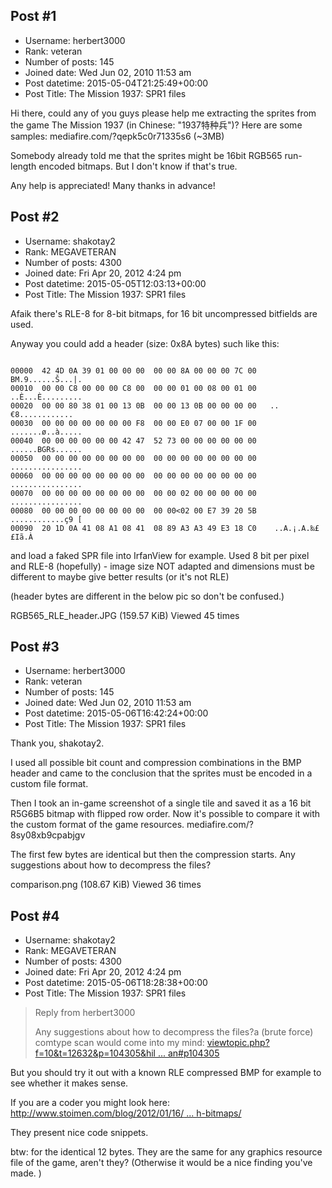 ## Post #1
- Username: herbert3000
- Rank: veteran
- Number of posts: 145
- Joined date: Wed Jun 02, 2010 11:53 am
- Post datetime: 2015-05-04T21:25:49+00:00
- Post Title: The Mission 1937: SPR1 files

Hi there,
could any of you guys please help me extracting the sprites from the game The Mission 1937 (in Chinese: "1937特种兵")?
Here are some samples: mediafire.com/?qepk5c0r71335s6 (~3MB)

Somebody already told me that the sprites might be 16bit RGB565 run-length encoded bitmaps. But I don't know if that's true.

Any help is appreciated!
Many thanks in advance!
## Post #2
- Username: shakotay2
- Rank: MEGAVETERAN
- Number of posts: 4300
- Joined date: Fri Apr 20, 2012 4:24 pm
- Post datetime: 2015-05-05T12:03:13+00:00
- Post Title: The Mission 1937: SPR1 files

Afaik there's RLE-8 for 8-bit bitmaps, for 16 bit uncompressed bitfields are used.

Anyway you could add a header (size: 0x8A bytes) such like this:

```

00000  42 4D 0A 39 01 00 00 00  00 00 8A 00 00 00 7C 00   BM.9......Š...|.
00010  00 00 C8 00 00 00 C8 00  00 00 01 00 08 00 01 00   ..È...È.........
00020  00 00 80 38 01 00 13 0B  00 00 13 0B 00 00 00 00   ..€8............
00030  00 00 00 00 00 00 00 F8  00 00 E0 07 00 00 1F 00   .......ø..à.....
00040  00 00 00 00 00 00 42 47  52 73 00 00 00 00 00 00   ......BGRs......
00050  00 00 00 00 00 00 00 00  00 00 00 00 00 00 00 00   ................
00060  00 00 00 00 00 00 00 00  00 00 00 00 00 00 00 00   ................
00070  00 00 00 00 00 00 00 00  00 00 02 00 00 00 00 00   ................
00080  00 00 00 00 00 00 00 00  00 00<02 00 E7 39 20 5B   ............ç9 [
00090  20 1D 0A 41 08 A1 08 41  08 89 A3 A3 49 E3 18 C0    ..A.¡.A.‰££Iã.À
```


and load a faked SPR file into IrfanView for example.
Used 8 bit per pixel and RLE-8 (hopefully) - image size NOT adapted
and dimensions must be different to maybe give better results (or it's not RLE)

(header bytes are different in the below pic so don't be confused.)



RGB565_RLE_header.JPG (159.57 KiB) Viewed 45 times
## Post #3
- Username: herbert3000
- Rank: veteran
- Number of posts: 145
- Joined date: Wed Jun 02, 2010 11:53 am
- Post datetime: 2015-05-06T16:42:24+00:00
- Post Title: The Mission 1937: SPR1 files

Thank you, shakotay2.

I used all possible bit count and compression combinations in the BMP header and came to the conclusion that the sprites must be encoded in a custom file format.

Then I took an in-game screenshot of a single tile and saved it as a 16 bit R5G6B5 bitmap with flipped row order.
Now it's possible to compare it with the custom format of the game resources.
mediafire.com/?8sy08xb9cpabjgv

The first few bytes are identical but then the compression starts.
Any suggestions about how to decompress the files?



comparison.png (108.67 KiB) Viewed 36 times
## Post #4
- Username: shakotay2
- Rank: MEGAVETERAN
- Number of posts: 4300
- Joined date: Fri Apr 20, 2012 4:24 pm
- Post datetime: 2015-05-06T18:28:38+00:00
- Post Title: The Mission 1937: SPR1 files

> Reply from herbert3000
>
> Any suggestions about how to decompress the files?a (brute force) comtype scan would come into my mind:
[viewtopic.php?f=10&t=12632&p=104305&hil ... an#p104305](http://forum.xentax.com/viewtopic.php?f=10&t=12632&p=104305&hilit=comtype_scan#p104305)

But you should try it out with a known RLE compressed BMP for example to see whether it makes sense.

If you are a coder you might look here:
[http://www.stoimen.com/blog/2012/01/16/ ... h-bitmaps/](http://www.stoimen.com/blog/2012/01/16/computer-algorithms-data-compression-with-bitmaps/)

They present nice code snippets.


btw: for the identical 12 bytes. They are the same for any graphics resource file of the game, aren't they?
(Otherwise it would be a nice finding you've made.  )
